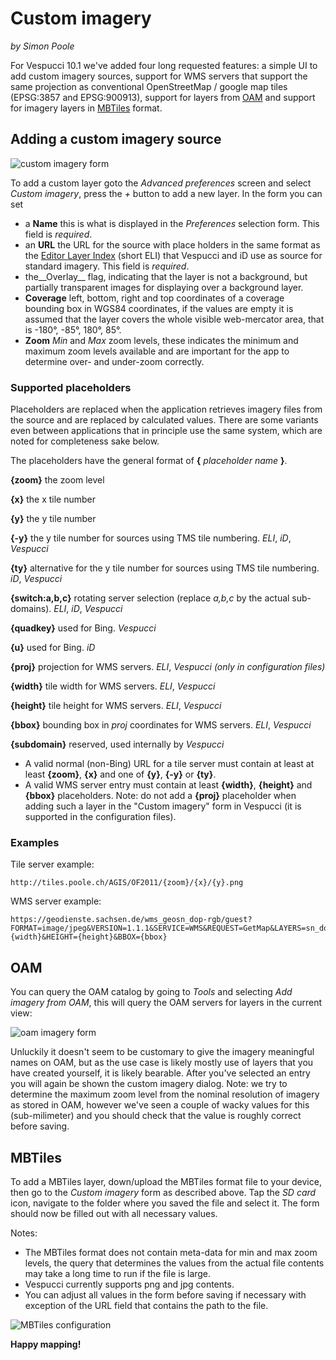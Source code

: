 # Custom imagery
_by Simon Poole_

For Vespucci 10.1 we've added four long requested features: a simple UI to add custom imagery sources, support for WMS servers that support the same projection as conventional
OpenStreetMap / google map tiles (EPSG:3857 and EPSG:900913), support for layers from [OAM](https://openaerialmap.org/) and support for imagery layers in [MBTiles](https://github.com/mapbox/mbtiles-spec) format.

## Adding a custom imagery source

 ![custom imagery form](images/custom_imagery_empty.png) 
 
To add a custom layer goto the _Advanced preferences_ screen and select _Custom imagery_, press the _+_ button to add a new layer. In the form you can set

* a __Name__ this is what is displayed in the _Preferences_ selection form. This field is _required_.
* an __URL__ the URL for the source with place holders in the same format as the [Editor Layer Index](https://github.com/osmlab/editor-layer-index) (short ELI) that Vespucci and iD use as source for standard imagery. This field is _required_.
* the__Overlay__ flag, indicating that the layer is not a background, but partially transparent images for displaying over a background layer.
* __Coverage__ left, bottom, right and top coordinates of a coverage bounding box in WGS84 coordinates, if the values are empty it is assumed that the layer covers the whole visible web-mercator area, that is -180°, -85°, 180°, 85°.
* __Zoom__ _Min_ and _Max_ zoom levels, these indicates the minimum and maximum zoom levels available and are important for the app to determine over- and under-zoom correctly.

### Supported placeholders

Placeholders are replaced when the application retrieves imagery files from the source and are replaced by calculated values. There are some variants even between applications that in principle use the same system, which are noted for completeness sake below.

The placeholders have the general format of __{__ _placeholder name_ __}__.

__{zoom}__ the zoom level

__{x}__ the x tile number

__{y}__ the y tile number

__{-y}__ the y tile number for sources using TMS tile numbering. _ELI_, _iD_,  _Vespucci_

__{ty}__ alternative for the y tile number for sources using TMS tile numbering. _iD_, _Vespucci_

__{switch:a,b,c}__ rotating server selection (replace _a,b,c_ by the actual sub-domains). _ELI_, _iD_, _Vespucci_

__{quadkey}__ used for Bing. _Vespucci_

__{u}__ used for Bing. _iD_

__{proj}__ projection for WMS servers. _ELI_, _Vespucci (only in configuration files)_

__{width}__ tile width for WMS servers. _ELI_, _Vespucci_

__{height}__ tile height for WMS servers. _ELI_, _Vespucci_

__{bbox}__ bounding box in _proj_ coordinates for WMS servers. _ELI_, _Vespucci_

__{subdomain}__ reserved, used internally by _Vespucci_

* A valid normal (non-Bing) URL for a tile server must contain at least at least __{zoom}__, __{x}__ and one of __{y}__, __{-y}__ or __{ty}__.
* A valid WMS server entry must contain at least __{width}__, __{height}__ and __{bbox}__ placeholders. Note: do not add a __{proj}__ placeholder when adding such a layer in the "Custom imagery" form in Vespucci (it is supported in the configuration files).

### Examples

Tile server example:

    http://tiles.poole.ch/AGIS/OF2011/{zoom}/{x}/{y}.png

WMS server example:

    https://geodienste.sachsen.de/wms_geosn_dop-rgb/guest?FORMAT=image/jpeg&VERSION=1.1.1&SERVICE=WMS&REQUEST=GetMap&LAYERS=sn_dop_020&STYLES=&SRS=EPSG:3857&WIDTH={width}&HEIGHT={height}&BBOX={bbox}
    
## OAM

You can query the OAM catalog by going to _Tools_ and selecting _Add imagery from OAM_, this will query the OAM servers for layers in the current view:

![oam imagery form](images/custom_imagery_oam.png) 

Unluckily it doesn't seem to be customary to give the imagery meaningful names on OAM, but as the use case is likely mostly use of layers that you have created yourself, it is likely bearable. After you've selected an entry you will again be shown the custom imagery dialog. Note: we try to determine the maximum zoom level from the nominal resolution of imagery as stored in OAM, however we've seen a couple of wacky values for this (sub-milimeter) and you should check that the value is roughly correct before saving. 


## MBTiles

To add a MBTiles layer, down/upload the MBTiles format file to your device, then go to the _Custom imagery_ form as described above. Tap the _SD card_ icon, navigate to the folder where you saved the file and select it. The form should now be filled out with all necessary values.

Notes:

* The MBTiles format does not contain meta-data for min and max zoom levels, the query that determines the values from the actual file contents may take a long time to run if the file is large.
* Vespucci currently supports png and jpg contents.
* You can adjust all values in the form before saving if necessary with exception of the URL field that contains the path to the file.
 
![MBTiles configuration](images/custom_imagery_mbtiles.png)

__Happy mapping!__ 
